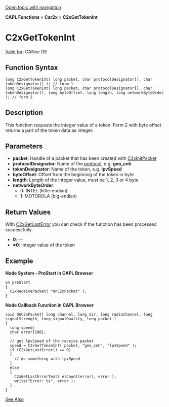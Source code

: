 [Open topic with navigation](../../../../../CANoeDEFamily.htm#Topics/CAPLFunctions/Car2x/Functions/CAPLfunctionC2xGetTokenInt.md)

**CAPL Functions** » **Car2x** » **C2xGetTokenInt**

# C2xGetTokenInt

[Valid for](../../../Shared/FeatureAvailability.md): CANoe DE

## Function Syntax

```plaintext
long C2xGetTokenInt( long packet, char protocolDesignator[], char tokenDesignator[] ); // form 1
long C2xGetTokenInt( long packet, char protocolDesignator[], char tokenDesignator[], long byteOffset, long length, long networkByteOrder ); // form 2
```

## Description

This function requests the integer value of a token. Form 2 with byte offset returns a part of the token data as integer.

## Parameters

- **packet**: Handle of a packet that has been created with [C2xInitPacket](CAPLfunctionC2xInitPacket.md)
- **protocolDesignator**: Name of the [protocol](../../../CANoeCANalyzer/Car2x/protocols/protocoloverviewCar2x.md), e.g. **geo_cnh**
- **tokenDesignator**: Name of the token, e.g. **lpvSpeed**
- **byteOffset**: Offset from the beginning of the token in byte
- **length**: Length of the integer value, must be 1, 2, 3 or 4 byte
- **networkByteOrder**:
  - 0: INTEL (little-endian)
  - 1: MOTOROLA (big-endian)

## Return Values

With [C2xGetLastError](CAPLfunctionC2xGetLastError.md) you can check if the function has been processed successfully.

- **0**: —
- **≠0**: Integer value of the token

## Example

**Node System - PreStart in CAPL Browser**

```plaintext
on preStart
{
  C2xReceivePacket( "OnC2xPacket" );
}
```

**Node Callback Function in CAPL Browser**

```plaintext
void OnC2xPacket( long channel, long dir, long radioChannel, long signalStrength, long signalQuality, long packet )
{
  long speed;
  char error[100];

  // get lpvSpeed of the receive packet
  speed = C2xGetTokenInt( packet, "geo_cnh", "lpvSpeed" );
  if (C2xGetLastError() == 0)
  {
    // do something with lpvSpeed
  }
  else
  {
    C2xGetLastErrorText( elCount(error), error );
    write("Error: %s", error );
  }
}
```

[See Also](javascript:void(0);)
```markdown